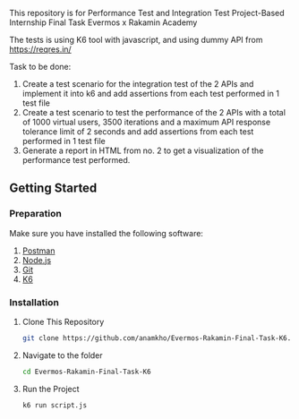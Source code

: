 This repository is for Performance Test and Integration Test Project-Based Internship Final Task Evermos x Rakamin Academy

The tests is using K6 tool with javascript, and using dummy API from https://reqres.in/

Task to be done:
1. Create a test scenario for the integration test of the 2 APIs and implement it into k6 and add assertions from each test performed in 1 test file
2. Create a test scenario to test the performance of the 2 APIs with a total of 1000 virtual users, 3500 iterations and a maximum API response tolerance limit of 2 seconds and add assertions from each test performed in 1 test file
3. Generate a report in HTML from no. 2 to get a visualization of the performance test performed.

## Getting Started

### Preparation

Make sure you have installed the following software:

1. [Postman](https://www.postman.com/)
2. [Node.js](https://nodejs.org/)
3. [Git](https://git-scm.com/)
4. [K6](https://k6.io/docs/get-started/installation/)

### Installation

1. Clone This Repository

    ```bash
    git clone https://github.com/anamkho/Evermos-Rakamin-Final-Task-K6.git
    ```

2. Navigate to the folder

    ```bash
    cd Evermos-Rakamin-Final-Task-K6
    ```

3. Run the Project

    ```bash
    k6 run script.js
    ```
